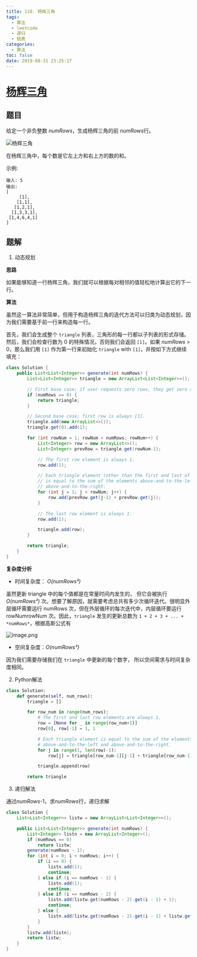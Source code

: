 ```yaml
---
title: 118. 杨辉三角
tags:
  - 算法
  - leetcode
  - 递归
  - 链表
categories:
  - 算法
toc: false
date: 2019-08-31 23:25:17
---
```


# [杨辉三角](https://leetcode-cn.com/problems/pascals-triangle/)

## 题目

给定一个非负整数 *numRows*，生成杨辉三角的前 *numRows*行。

![杨辉三角](https://upload.wikimedia.org/wikipedia/commons/0/0d/PascalTriangleAnimated2.gif)

在杨辉三角中，每个数是它左上方和右上方的数的和。

示例:
```
输入: 5
输出:
[
     [1],
    [1,1],
   [1,2,1],
  [1,3,3,1],
 [1,4,6,4,1]
]
```

## 题解

1. 动态规划

**思路**

如果能够知道一行杨辉三角，我们就可以根据每对相邻的值轻松地计算出它的下一行。

**算法**

虽然这一算法非常简单，但用于构造杨辉三角的迭代方法可以归类为动态规划，因为我们需要基于前一行来构造每一行。

首先，我们会生成整个 `triangle` 列表，三角形的每一行都以子列表的形式存储。然后，我们会检查行数为 0 的特殊情况，否则我们会返回 `[1]`。如果 *numRows* > 0，那么我们用 `[1]` 作为第一行来初始化 `triangle` with `[1]`，并按如下方式继续填充：


```java
class Solution {
    public List<List<Integer>> generate(int numRows) {
        List<List<Integer>> triangle = new ArrayList<List<Integer>>();

        // First base case; if user requests zero rows, they get zero rows.
        if (numRows == 0) {
            return triangle;
        }

        // Second base case; first row is always [1].
        triangle.add(new ArrayList<>());
        triangle.get(0).add(1);

        for (int rowNum = 1; rowNum < numRows; rowNum++) {
            List<Integer> row = new ArrayList<>();
            List<Integer> prevRow = triangle.get(rowNum-1);

            // The first row element is always 1.
            row.add(1);

            // Each triangle element (other than the first and last of each row)
            // is equal to the sum of the elements above-and-to-the-left and
            // above-and-to-the-right.
            for (int j = 1; j < rowNum; j++) {
                row.add(prevRow.get(j-1) + prevRow.get(j));
            }

            // The last row element is always 1.
            row.add(1);

            triangle.add(row);
        }

        return triangle;
    }
}
```

**复杂度分析**

- 时间复杂度： *O(numRows²)*

虽然更新 triangle 中的每个值都是在常量时间内发生的，
但它会被执行 *O(numRows²)* 次。想要了解原因，就需要考虑总共有多少次循环迭代。很明显外层循环需要运行 numRows 次，但在外层循环的每次迭代中，内层循环要运行 rowNumrowNum 次。因此，`triangle` 发生的更新总数为
`1 + 2 + 3 + ... + *numRows*`，根据高斯公式有

![image.png](/images/2019/08/31/06b93500-cc03-11e9-8c7b-a1a6e5835e95.png)

- 空间复杂度：*O(numRows²)*

因为我们需要存储我们在 `triangle` 中更新的每个数字，
所以空间需求与时间复杂度相同。

2. Python解法

```python
class Solution:
    def generate(self, num_rows):
        triangle = []

        for row_num in range(num_rows):
            # The first and last row elements are always 1.
            row = [None for _ in range(row_num+1)]
            row[0], row[-1] = 1, 1

            # Each triangle element is equal to the sum of the elements
            # above-and-to-the-left and above-and-to-the-right.
            for j in range(1, len(row)-1):
                row[j] = triangle[row_num-1][j-1] + triangle[row_num-1][j]

            triangle.append(row)

        return triangle
```

3. 递归解法

通过*numRows*-1，求*numRows*行，递归求解

```java
class Solution {
    List<List<Integer>> listw = new ArrayList<List<Integer>>();

    public List<List<Integer>> generate(int numRows) {
        List<Integer> listn = new ArrayList<Integer>();
        if (numRows == 0)
            return listw;
        generate(numRows - 1);
        for (int i = 0; i < numRows; i++) {
            if (i == 0) {
                listn.add(1);
                continue;
            } else if (i == numRows - 1) {
                listn.add(1);
                continue;
            } else if (i == numRows - 2) {
                listn.add(listw.get(numRows - 2).get(i - 1) + 1);
                continue;
            } else {
                listn.add(listw.get(numRows - 2).get(i - 1) + listw.get(numRows - 2).get(i));
            }
        }
        listw.add(listn);
        return listw;
    }
}
```

